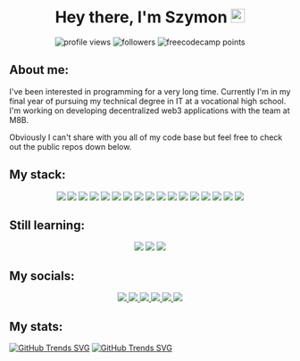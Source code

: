 <h1 align="center"> Hey there, I'm Szymon <img src="https://media.giphy.com/media/hvRJCLFzcasrR4ia7z/giphy.gif" width="25px"/> </h1>

<div align="center">
  <img alt="profile views" src="https://komarev.com/ghpvc/?username=rekeye" />
  <img alt="followers" src="https://img.shields.io/github/followers/rekeye" />
  <img alt="freecodecamp points" src="https://img.shields.io/freecodecamp/points/rekeye" />
</div>

## About me:


I've been interested in programming for a very long time. Currently I'm in my final year of pursuing my technical degree in IT at a vocational high school. I'm  working on developing decentralized web3 applications with the team at M8B. 

Obviously I can't share with you all of my code base but feel free to check out the public repos down below.

## My stack:

<div align="center">
  <img src="https://img.shields.io/badge/React-20232A?style=for-the-badge&logo=react&logoColor=61DAFB" />
  <img src="https://img.shields.io/badge/React_Router-CA4245?style=for-the-badge&logo=react-router&logoColor=white" />
  <img src="https://img.shields.io/badge/Redux-593D88?style=for-the-badge&logo=redux&logoColor=white" />
  <img src="https://img.shields.io/badge/Gatsby-663399?style=for-the-badge&logo=gatsby&logoColor=white" />
  <img src="https://img.shields.io/badge/TypeScript-007ACC?style=for-the-badge&logo=typescript&logoColor=white" />
  <img src="https://img.shields.io/badge/JavaScript-323330?style=for-the-badge&logo=javascript&logoColor=F7DF1E" />
  <img src="https://img.shields.io/badge/Node.js-339933?style=for-the-badge&logo=nodedotjs&logoColor=white" />
  <img src="https://img.shields.io/badge/Jest-C21325?style=for-the-badge&logo=jest&logoColor=white" />
  <img src="https://img.shields.io/badge/GraphQl-E10098?style=for-the-badge&logo=graphql&logoColor=white" /> 
  <img src="https://img.shields.io/badge/Apollo%20GraphQL-311C87?&style=for-the-badge&logo=Apollo%20GraphQL&logoColor=white"/>
  <img src="https://img.shields.io/badge/Webpack-8DD6F9?style=for-the-badge&logo=Webpack&logoColor=white"/> 
  <img src="https://img.shields.io/badge/HTML5-E34F26?style=for-the-badge&logo=html5&logoColor=white"/> 
  <img src="https://img.shields.io/badge/CSS3-1572B6?style=for-the-badge&logo=css3&logoColor=white"/> 
  <img src="https://img.shields.io/badge/Sass-CC6699?style=for-the-badge&logo=sass&logoColor=white"/> 
  <img src="https://img.shields.io/badge/styled--components-DB7093?style=for-the-badge&logo=styled-components&logoColor=white"/> 
  <img src="https://img.shields.io/badge/npm-CB3837?style=for-the-badge&logo=npm&logoColor=white"/>
  <img src="https://img.shields.io/badge/Yarn-2C8EBB?style=for-the-badge&logo=yarn&logoColor=white"/>
</div>

## Still learning: 

<div align="center">
  <img src="https://img.shields.io/badge/kubernetes-326ce5.svg?&style=for-the-badge&logo=kubernetes&logoColor=white" />
  <img src="https://img.shields.io/badge/Docker-2CA5E0?style=for-the-badge&logo=docker&logoColor=white" />
  <img src="https://img.shields.io/badge/Expo-1B1F23?style=for-the-badge&logo=expo&logoColor=white" />
</div>

## My socials: 
  
<div align="center">
  <a href="rekeye.github.io" target="_blank">
      <img src="https://img.shields.io/badge/website-000000?style=for-the-badge&logo=About.me&logoColor=white" />
  </a>
  <a href="https://www.linkedin.com/in/szymon-paluch-89b329212/" target="_blank">
      <img src="https://img.shields.io/badge/LinkedIn-0077B5?style=for-the-badge&logo=linkedin&logoColor=white" />
  </a>
  <a href="https://discordapp.com/users/504261505718550529" target="_blank">
      <img src="https://img.shields.io/badge/Discord-7289DA?style=for-the-badge&logo=discord&logoColor=white" />
  </a>
  <a href="https://stackoverflow.com/users/14133626/rekeye/" target="_blank">
      <img src="https://img.shields.io/badge/Stack_Overflow-FE7A16?style=for-the-badge&logo=stack-overflow&logoColor=white" />
  </a>
  <a href="https://www.codewars.com/users/rekeye/" target="_blank">
      <img src="https://img.shields.io/badge/Codewars-B1361E?style=for-the-badge&logo=Codewars&logoColor=white" />
  </a>
  <a href="https://www.freecodecamp.org/rekeye" target="_blank">
      <img src="https://img.shields.io/badge/free%20code%20camp-27273D?style=for-the-badge&logo=freecodecamp&logoColor=white" />
  </a>
 </div>
 
 ## My stats:
 
[![GitHub Trends SVG](https://api.githubtrends.io/user/svg/rekeye/langs)](https://githubtrends.io/wrapped/rekeye)
[![GitHub Trends SVG](https://api.githubtrends.io/user/svg/rekeye/repos)](https://githubtrends.io/wrapped/rekeye)
